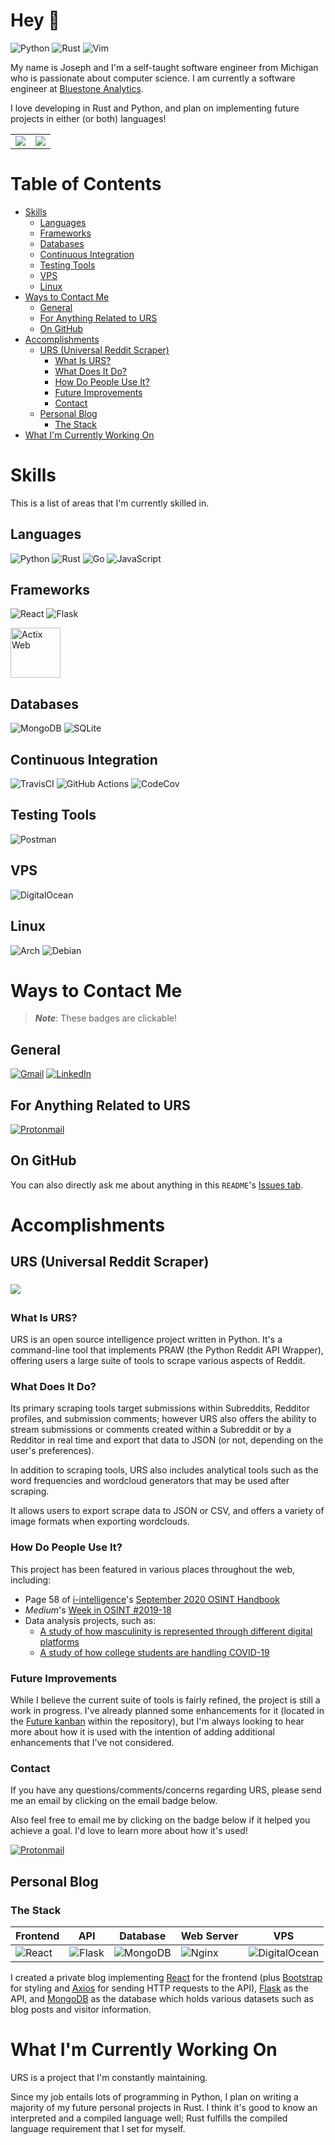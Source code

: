 # Hey 👋

![Python](https://img.shields.io/badge/python-%2314354C.svg?style=for-the-badge&logo=python&logoColor=white)
![Rust](https://img.shields.io/badge/rust-%23000000.svg?style=for-the-badge&logo=rust&logoColor=white)
![Vim](https://img.shields.io/badge/VIM-%2311AB00.svg?style=for-the-badge&logo=vim&logoColor=white)

My name is Joseph and I'm a self-taught software engineer from Michigan who is passionate about computer science. I am currently a software engineer at [Bluestone Analytics][Bluestone Analytics].

I love developing in Rust and Python, and plan on implementing future projects in either (or both) languages!

<table style="width:100%;">
	<tr>
		<td>
			<a>
				<img 
					align="center" 
					src="https://github-readme-stats.vercel.app/api?username=JosephLai241&hide=contribs&show_icons=true&theme=gruvbox&count_private=true" />
			</a>
		</td>
		<td>
			<a>
				<img 
					align="center" 
					src="https://github-readme-stats.vercel.app/api/top-langs/?username=JosephLai241&theme=gruvbox&layout=compact&count_private=true" />
			</a>
		</td>
	</tr>
</table>

# Table of Contents

* [Skills](#skills)
	+ [Languages](#languages)
	+ [Frameworks](#frameworks)
	+ [Databases](#databases)
	+ [Continuous Integration](#continuous-integration)
	+ [Testing Tools](#testing-tools)
	+ [VPS](#vps)
	+ [Linux](#linux)
* [Ways to Contact Me](#ways-to-contact-me)
	* [General](#general)
	* [For Anything Related to URS](#for-anything-related-to-urs)
	* [On GitHub](#on-github)
* [Accomplishments](#accomplishments)
	+ [URS (Universal Reddit Scraper)](#urs-universal-reddit-scraper)
		* [What Is URS?](#what-is-urs)
		* [What Does It Do?](#what-does-it-do)
		* [How Do People Use It?](#how-do-people-use-it)
		* [Future Improvements](#future-improvements)
		* [Contact](#contact)
	+ [Personal Blog](#personal-blog)
		* [The Stack](#the-stack)
* [What I'm Currently Working On](#what-im-currently-working-on)

# Skills

This is a list of areas that I'm currently skilled in.

## Languages

![Python](https://img.shields.io/badge/python-%2314354C.svg?style=for-the-badge&logo=python&logoColor=white)
![Rust](https://img.shields.io/badge/rust-%23000000.svg?style=for-the-badge&logo=rust&logoColor=white)
![Go](https://img.shields.io/badge/go-%2300ADD8.svg?style=for-the-badge&logo=go&logoColor=white)
![JavaScript](https://img.shields.io/badge/javascript-%23323330.svg?style=for-the-badge&logo=javascript&logoColor=%23F7DF1E)

## Frameworks

![React](https://img.shields.io/badge/react-%2320232a.svg?style=for-the-badge&logo=react&logoColor=%2361DAFB)
![Flask](https://img.shields.io/badge/flask-%23000.svg?style=for-the-badge&logo=flask&logoColor=white)

<a href="https://actix.rs/">
  <img
    alt="Actix Web"
    height="80"
    width="80"
    src="https://avatars0.githubusercontent.com/u/32776943?s=400&v=4" />
</a>


## Databases

![MongoDB](https://img.shields.io/badge/MongoDB-%234ea94b.svg?style=for-the-badge&logo=mongodb&logoColor=white)
![SQLite](https://img.shields.io/badge/sqlite-%2307405e.svg?style=for-the-badge&logo=sqlite&logoColor=white)

## Continuous Integration

![TravisCI](https://img.shields.io/badge/travisci-%232B2F33.svg?style=for-the-badge&logo=travis&logoColor=white)
![GitHub Actions](https://img.shields.io/badge/githubactions-%232671E5.svg?style=for-the-badge&logo=githubactions&logoColor=white)
![CodeCov](https://img.shields.io/badge/codecov-%23ff0077.svg?style=for-the-badge&logo=codecov&logoColor=white)

## Testing Tools

![Postman](https://img.shields.io/badge/Postman-FF6C37?style=for-the-badge&logo=postman&logoColor=red)

## VPS

![DigitalOcean](https://img.shields.io/badge/DigitalOcean-%230167ff.svg?style=for-the-badge&logo=digitalOcean&logoColor=white)

## Linux

![Arch](https://img.shields.io/badge/Arch_Linux-1793D1?style=for-the-badge&logo=arch-linux&logoColor=white)
![Debian](https://img.shields.io/badge/Debian-D70A53?style=for-the-badge&logo=debian&logoColor=white)

# Ways to Contact Me

> ***Note***: These badges are clickable!

## General

[![Gmail](https://img.shields.io/badge/Gmail-D14836?style=for-the-badge&logo=gmail&logoColor=white)][Gmail Link]
[![LinkedIn](https://img.shields.io/badge/linkedin-%230077B5.svg?style=for-the-badge&logo=linkedin&logoColor=white)][LinkedIn Link]

## For Anything Related to URS

[![Protonmail](https://img.shields.io/badge/ProtonMail-8B89CC?style=for-the-badge&logo=protonmail&logoColor=white)][URS Project]

## On GitHub

You can also directly ask me about anything in this `README`'s [Issues tab][Issues].

# Accomplishments

## URS (Universal Reddit Scraper)

<div style="padding-bottom: 5px; padding-top: 5px;">
	<a href="https://www.github.com/JosephLai241/URS">
		<img align="center" src="https://github-readme-stats.vercel.app/api/pin/?username=JosephLai241&repo=URS&theme=tokyonight" />
	</a>
</div>

### What Is URS?

URS is an open source intelligence project written in Python. It's a command-line tool that implements PRAW (the Python Reddit API Wrapper), offering users a large suite of tools to scrape various aspects of Reddit.

### What Does It Do?

Its primary scraping tools target submissions within Subreddits, Redditor profiles, and submission comments; however URS also offers the ability to stream submissions or comments created within a Subreddit or by a Redditor in real time and export that data to JSON (or not, depending on the user's preferences).

In addition to scraping tools, URS also includes analytical tools such as the word frequencies and wordcloud generators that may be used after scraping.

It allows users to export scrape data to JSON or CSV, and offers a variety of image formats when exporting wordclouds.

### How Do People Use It?

This project has been featured in various places throughout the web, including:

* Page 58 of [i-intelligence][i-intelligence]'s [September 2020 OSINT Handbook][i-intelligence OSINT Handbook]
* *Medium*'s [Week in OSINT #2019-18][Medium Week in OSINT]
* Data analysis projects, such as:
	+ [A study of how masculinity is represented through different digital platforms][Masculinity Study]
	+ [A study of how college students are handling COVID-19][COVID-19 Study]

### Future Improvements

While I believe the current suite of tools is fairly refined, the project is still a work in progress. I've already planned some enhancements for it (located in the [Future kanban][URS Future Kanban] within the repository), but I'm always looking to hear more about how it is used with the intention of adding additional enhancements that I've not considered.

### Contact

If you have any questions/comments/concerns regarding URS, please send me an email by clicking on the email badge below.

Also feel free to email me by clicking on the badge below if it helped you achieve a goal. I'd love to learn more about how it's used!

[![Protonmail](https://img.shields.io/badge/ProtonMail-8B89CC?style=for-the-badge&logo=protonmail&logoColor=white)][URS Project]

## Personal Blog

### The Stack

| **Frontend** | **API** | **Database** | **Web Server** | **VPS** |
|--------------|---------|--------------|----------------|---------|
| ![React](https://img.shields.io/badge/react-%2320232a.svg?style=for-the-badge&logo=react&logoColor=%2361DAFB) | ![Flask](https://img.shields.io/badge/flask-%23000.svg?style=for-the-badge&logo=flask&logoColor=white) | ![MongoDB](https://img.shields.io/badge/MongoDB-%234ea94b.svg?style=for-the-badge&logo=mongodb&logoColor=white) | ![Nginx](https://img.shields.io/badge/nginx-%23009639.svg?style=for-the-badge&logo=nginx&logoColor=white) | ![DigitalOcean](https://img.shields.io/badge/DigitalOcean-%230167ff.svg?style=for-the-badge&logo=digitalOcean&logoColor=white) |

I created a private blog implementing [React][ReactJS] for the frontend (plus [Bootstrap][Bootstrap] for styling and [Axios][Axios] for sending HTTP requests to the API), [Flask][Flask] as the API, and [MongoDB][MongoDB] as the database which holds various datasets such as blog posts and visitor information. 

# What I'm Currently Working On

URS is a project that I'm constantly maintaining.

Since my job entails lots of programming in Python, I plan on writing a majority of my future personal projects in Rust. I think it's good to know an interpreted and a compiled language well; Rust fulfills the compiled language requirement that I set for myself.


<!-- SITE LINKS -->
[Bluestone Analytics]: https://www.bluestoneanalytics.com/

<!-- SOCIAL LINKS -->
[Gmail Link]: mailto:jlai24142@gmail.com
[LinkedIn Link]: https://linkedin.com/in/joseph-lai-86390a137
[URS Project]: mailto:urs_project@protonmail.com
[Issues]: https://github.com/JosephLai241/JosephLai241/issues
<!--  -->

<!-- URS LINKS -->

<!-- Mentions -->
[i-intelligence]: https://i-intelligence.eu/
[i-intelligence OSINT Handbook]: https://i-intelligence.eu/uploads/public-documents/OSINT_Handbook_2020.pdf
[Medium Week in OSINT]: https://medium.com/week-in-osint/week-in-osint-2019-18-ab45a6c1b810
[Masculinity Study]: https://smart.inovamedialab.org/2020-digital-methods/project-reports/cross-platform-digital-networks/masculinity/
[COVID-19 Study]: https://towardsdatascience.com/how-college-students-are-handling-covid-19-3705016205fe?gi=fb8d7260b338

<!-- Project links -->
[URS Future Kanban]: https://github.com/JosephLai241/URS/projects/13
<!--  -->

<!-- PERSONAL BLOG LINKS -->
[Bootstrap]: https://getbootstrap.com/
[Axios]: https://axios-http.com/
<!--  -->

<!-- TECH LINKS -->
[ReactJS]: https://reactjs.org/
[Flask]: https://flask.palletsprojects.com/en/1.1.x/
[MongoDB]: https://www.mongodb.com/
[Postman]: https://www.postman.com
[Gunicorn]: https://gunicorn.org/
[NGINX]: https://www.nginx.com/
<!--  -->

<!-- LUKE'S LINKS -->
[clck]: https://github.com/LukeDSchenk/clck
